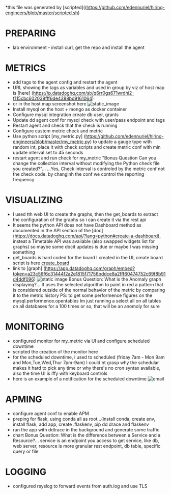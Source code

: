 *this file was generated by [scripted]((https://github.com/edennuriel/hiring-engineers/blob/master/scripted.sh) 

# PREPARING
 - lab environment - install curl, get the repo and install the agent
# METRICS
 - add tags to the agent config and restart the agent
 - URL showing the tags as variables and used in group by viz of host map is [here] (https://p.datadoghq.com/sb/q6rr0gs671wrdhi2-f115cbc602039fff6de4388bd9161064)
 - or in the host map screenshot here
![static_image](https://github.com/edennuriel/hiring-engineers/blob/master/screenshots/tags-added.png)
 - Install mysql on the host + mongo as docker container
 - Configure mysql integration create db user, grants
 - Update dd agent conf for mysql check with user/pass endpoint and tags
 - Restart agent and check that the check is running
 - Configure custom metric check and metric
 - Use python script [my_metric.py] (https://github.com/edennuriel/hiring-engineers/blob/master/my_metric.py) to update a gauge type with random int, place it with check scripts and create metric conf with min update interval set to 45 seconds
 - restart agent and run check for my_metric
"Bonus Question Can you change the collection interval without modifying the Python check file you created?"...
...Yes, Check interval is controled by the metric conf not the check code. by changinh the conf we control the reporting frequency
# VISUALIZING
 - I used tth web UI to create the graphs, then the get_boards to extract the configuration of the graphs so i can create it via the rest api
 - It seems the python API does not have Dashboard method as documented in the API section of the [doc] (https://docs.datadoghq.com/api/?lang=python#create-a-dashboard), insteat a Timetable API was available (also swapped widgets list for graphs) so maybe some docit updates is due or maybe I was missing something
 - get_boards is hard coded for the board I created in the UI, create board script is here [create_board](https://github.com/edennuriel/hiring-engineers/blob/master/create_board.py)
 - link to [graph] (https://app.datadoghq.com/graph/embed?token=a23c56f6c31444f2a2e1815f71756bddce8a2fff60474752c69f8b91d4ddf096)
![static image](https://github.com/edennuriel/hiring-engineers/blob/master/screenshots/dashboard.png) 
Bonus Question: What is the Anomaly graph displaying?... It uses the selected algorithm to paint in red a pattern that is considered outside of the normal behavior of the metric by comparing it to the metric history
PS:  to get some performence figures on the mysql.performence.opentables Im just running a select all on all tables on all databases for a 100 times or so, that will be an anomoly for sure
# MONITORING
 - configured monitor for my_metric via UI and configure scheduled downtime
 - scripted the creation of the monitor here 
 - for the scheduled downtime, i used to scheduled (friday 7am - Mon 9am and Mon,Tue,Wed,Thur 7pm-9am) I could'nt grasp why the schedular makes it hard to pick any time or why there's no cron syntax available, also the time UI is iffy with keyboard controls
 - here is an example of a notification for the scheduled downtime
![email](https://github.com/edennuriel/hiring-engineers/blob/master/screenshots/downtime-email.png)
# APMING
 - configure agent conf to enable APM
 - preping for flask, using conda all as root...(install conda, create env, install flask, add app, create .flaskenv, pip dd drace and flaskenv
 - run the app with ddtrace in the background and generate some traffic
 - chart 
Bonus Question: What is the difference between a Service and a Resource?... service is an endpoint you access to get service, like db, web server, resource is more granular rest endpoint, db table, specific query or file
# LOGGING
 - configured rsyslog to forward events from auth.log and use TLS

